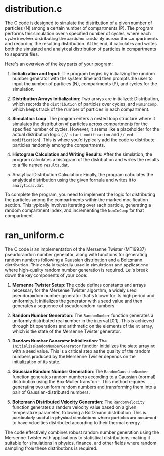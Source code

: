 # distribution.c

The C code is designed to simulate the distribution of a given number of particles (N) among a certain number of compartments (P). The program performs this simulation over a specified number of cycles, where each cycle involves distributing the particles randomly across the compartments and recording the resulting distribution. At the end, it calculates and writes both the simulated and analytical distribution of particles in compartments to separate files.

Here's an overview of the key parts of your program: 

1. **Initialization and Input**: The program begins by initializing the random number generator with the system time and then prompts the user to input the number of particles (N), compartments (P), and cycles for the simulation.

2. **Distribution Arrays Initialization**: Two arrays are initialized: Distribution, which records the `distribution` of particles over cycles, and `NumInComp`, which keeps track of the number of particles in each compartment.

3. **Simulation Loop**: The program enters a nested loop structure where it simulates the distribution of particles across compartments for the specified number of cycles. However, it seems like a placeholder for the actual distribution logic ( `// start modification` and `// end modification`). This is where you'd typically add the code to distribute particles randomly among the compartments.

4. **Histogram Calculation and Writing Results**: After the simulation, the program calculates a histogram of the distribution and writes the results to a file named `results.dat`.

5. Analytical Distribution Calculation: Finally, the program calculates the analytical distribution using the given formula and writes it to `analytical.dat`.

To complete the program, you need to implement the logic for distributing the particles among the compartments within the marked modification section. This typically involves iterating over each particle, generating a random compartment index, and incrementing the `NumInComp` for that compartment. 

# ran_uniform.c

The C code is an implementation of the Mersenne Twister (MT19937) pseudorandom number generator, along with functions for generating random numbers following a Gaussian distribution and a Boltzmann distribution. This code is typically used in simulations and applications where high-quality random number generation is required. Let's break down the key components of your code:

1. **Mersenne Twister Setup**: The code defines constants and arrays necessary for the Mersenne Twister algorithm, a widely used pseudorandom number generator that's known for its high period and uniformity. It initializes the generator with a seed value and then generates a sequence of pseudorandom numbers.

2. **Random Number Generation**: The `RandomNumber` function generates a uniformly distributed real number in the interval [0,1]. This is achieved through bit operations and arithmetic on the elements of the `mt` array, which is the state of the Mersenne Twister generator.

3. **Random Number Generator Initialization**: The `InitializeRandomNumberGenerator` function initializes the state array `mt` with a seed value. This is a critical step as the quality of the random numbers produced by the Mersenne Twister depends on the initialization of its state.

4. **Gaussian Random Number Generation**: The `RandomGaussianNumber` function generates random numbers according to a Gaussian (normal) distribution using the Box-Muller transform. This method requires generating two uniform random numbers and transforming them into a pair of Gaussian-distributed numbers.

5. **Boltzmann Distributed Velocity Generation**: The `RandomVelocity` function generates a random velocity value based on a given temperature parameter, following a Boltzmann distribution. This is particularly useful in physical simulations where particles are assumed to have velocities distributed according to their thermal energy.

The code effectively combines robust random number generation using the Mersenne Twister with applications to statistical distributions, making it suitable for simulations in physics, finance, and other fields where random sampling from these distributions is required.